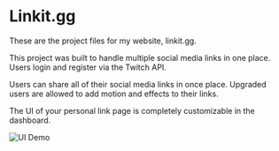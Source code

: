 # Linkit.gg

These are the project files for my website, linkit.gg.

This project was built to handle multiple social media links in one place. Users login and register via the Twitch API.

Users can share all of their social media links in once place. Upgraded users are allowed to add motion and effects to their links.

The UI of your personal link page is completely customizable in the dashboard.

![UI Demo](https://i.imgur.com/qTNBGa6.gif)

